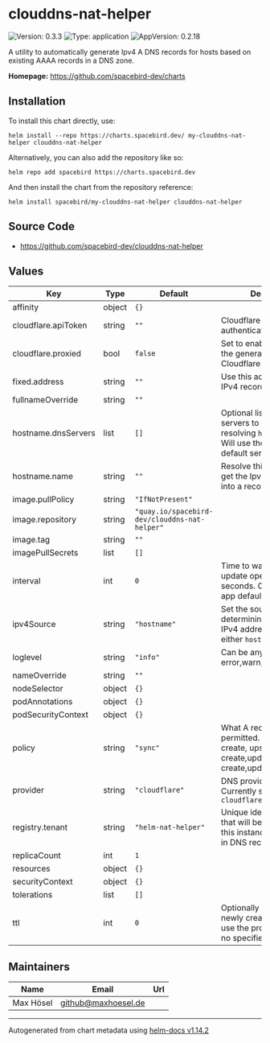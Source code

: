 # clouddns-nat-helper

![Version: 0.3.3](https://img.shields.io/badge/Version-0.3.3-informational?style=flat-square) ![Type: application](https://img.shields.io/badge/Type-application-informational?style=flat-square) ![AppVersion: 0.2.18](https://img.shields.io/badge/AppVersion-0.2.18-informational?style=flat-square)

A utility to automatically generate Ipv4 A DNS records for hosts based on existing AAAA records in a DNS zone.

**Homepage:** <https://github.com/spacebird-dev/charts>

## Installation

To install this chart directly, use:

`helm install --repo https://charts.spacebird.dev/ my-clouddns-nat-helper clouddns-nat-helper`

Alternatively, you can also add the repository like so:

`helm repo add spacebird https://charts.spacebird.dev`

And then install the chart from the repository reference:

`helm install spacebird/my-clouddns-nat-helper clouddns-nat-helper`

## Source Code

* <https://github.com/spacebird-dev/clouddns-nat-helper>

## Values

| Key | Type | Default | Description |
|-----|------|---------|-------------|
| affinity | object | `{}` |  |
| cloudflare.apiToken | string | `""` | Cloudflare API Token to authenticate with |
| cloudflare.proxied | bool | `false` | Set to enable proxying for the generated A records in Cloudflare |
| fixed.address | string | `""` | Use this address for all IPv4 records |
| fullnameOverride | string | `""` |  |
| hostname.dnsServers | list | `[]` | Optional list of DNS servers to query when resolving `hostname.name`. Will use the applications default servers if not set. |
| hostname.name | string | `""` | Resolve this hostname to get the Ipv4 address to put into a records. |
| image.pullPolicy | string | `"IfNotPresent"` |  |
| image.repository | string | `"quay.io/spacebird-dev/clouddns-nat-helper"` |  |
| image.tag | string | `""` |  |
| imagePullSecrets | list | `[]` |  |
| interval | int | `0` | Time to wait between update operations in seconds. 0 results in the app default being used |
| ipv4Source | string | `"hostname"` | Set the source to use for determining the A records IPv4 address. Can be either `hostname` or `fixed` |
| loglevel | string | `"info"` | Can be any of error,warn,info,debug,trace |
| nameOverride | string | `""` |  |
| nodeSelector | object | `{}` |  |
| podAnnotations | object | `{}` |  |
| podSecurityContext | object | `{}` |  |
| policy | string | `"sync"` | What A record actions are permitted. createonly: create, upsert: create,update, sync: create,update,delete |
| provider | string | `"cloudflare"` | DNS provider to use. Currently supported: `cloudflare` |
| registry.tenant | string | `"helm-nat-helper"` | Unique identifier (tenant) that will be used to identify this instance of nat-helper in DNS records |
| replicaCount | int | `1` |  |
| resources | object | `{}` |  |
| securityContext | object | `{}` |  |
| tolerations | list | `[]` |  |
| ttl | int | `0` | Optionally set a TTL for newly created records. Will use the provider default if no specified |

## Maintainers

| Name | Email | Url |
| ---- | ------ | --- |
| Max Hösel | <github@maxhoesel.de> |  |

----------------------------------------------
Autogenerated from chart metadata using [helm-docs v1.14.2](https://github.com/norwoodj/helm-docs/releases/v1.14.2)
